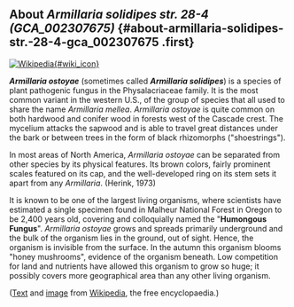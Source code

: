 About *Armillaria solidipes str. 28-4 (GCA\_002307675)* {#about-armillaria-solidipes-str.-28-4-gca_002307675 .first}
-------------------------------------------------------

[![Wikipedia](/img/wikipedia_logo_v2_en.png){#wiki_icon}](http://en.wikipedia.org/wiki/Armillaria_ostoyae)

***Armillaria ostoyae*** (sometimes called ***Armillaria solidipes***)
is a species of plant pathogenic fungus in the Physalacriaceae family.
It is the most common variant in the western U.S., of the group of
species that all used to share the name *Armillaria mellea*. *Armillaria
ostoyae* is quite common on both hardwood and conifer wood in forests
west of the Cascade crest. The mycelium attacks the sapwood and is able
to travel great distances under the bark or between trees in the form of
black rhizomorphs (\"shoestrings\").

In most areas of North America, *Armillaria ostoyae* can be separated
from other species by its physical features. Its brown colors, fairly
prominent scales featured on its cap, and the well-developed ring on its
stem sets it apart from any *Armillaria*. (Herink, 1973)

It is known to be one of the largest living organisms, where scientists
have estimated a single specimen found in Malheur National Forest in
Oregon to be 2,400 years old, covering and colloquially named the
\"**Humongous Fungus**\". *Armillaria ostoyae* grows and spreads
primarily underground and the bulk of the organism lies in the ground,
out of sight. Hence, the organism is invisible from the surface. In the
autumn this organism blooms \"honey mushrooms\", evidence of the
organism beneath. Low competition for land and nutrients have allowed
this organism to grow so huge; it possibly covers more geographical area
than any other living organism.

([Text](http://en.wikipedia.org/wiki/Armillaria_ostoyae) and
[image](https://commons.wikimedia.org/wiki/File:Armillaria_ostoyae.jpg)
from [Wikipedia](http://en.wikipedia.org/), the free encyclopaedia.)
